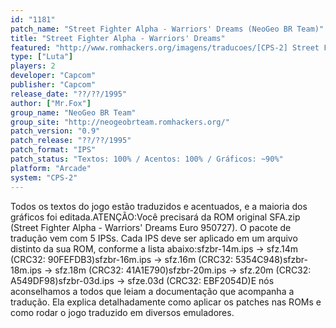 ```yaml
---
id: "1181"
patch_name: "Street Fighter Alpha - Warriors' Dreams (NeoGeo BR Team)"
title: "Street Fighter Alpha - Warriors' Dreams"
featured: "http://www.romhackers.org/imagens/traducoes/[CPS-2] Street Fighter Alpha - NeoGeo BR Team - 1.png"
type: ["Luta"]
players: 2
developer: "Capcom"
publisher: "Capcom"
release_date: "??/??/1995"
author: ["Mr.Fox"]
group_name: "NeoGeo BR Team"
group_site: "http://neogeobrteam.romhackers.org/"
patch_version: "0.9"
patch_release: "??/??/1995"
patch_format: "IPS"
patch_status: "Textos: 100% / Acentos: 100% / Gráficos: ~90%"
platform: "Arcade"
system: "CPS-2"
---
```


Todos os textos do jogo estão traduzidos e acentuados, e a maioria dos gráficos foi editada.ATENÇÃO:Você precisará da ROM original SFA.zip (Street Fighter Alpha - Warriors' Dreams Euro 950727). O pacote de tradução vem com 5 IPSs. Cada IPS deve ser aplicado em um arquivo distinto da sua ROM, conforme a lista abaixo:sfzbr-14m.ips -> sfz.14m  (CRC32: 90FEFDB3)sfzbr-16m.ips -> sfz.16m  (CRC32: 5354C948)sfzbr-18m.ips -> sfz.18m  (CRC32: 41A1E790)sfzbr-20m.ips -> sfz.20m  (CRC32: A549DF98)sfzbr-03d.ips -> sfze.03d (CRC32: EBF2054D)E nós aconselhamos a todos que leiam a documentação que acompanha a tradução. Ela explica detalhadamente como aplicar os patches nas ROMs e como rodar o jogo traduzido em diversos emuladores.